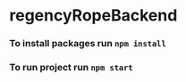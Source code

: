 # regencyRopeBackend

### To install packages run `npm install`

### To run project run `npm start`
